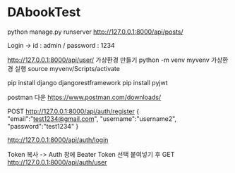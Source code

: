 # DAbookTest
python manage.py runserver
http://127.0.0.1:8000/api/posts/ 

Login -> id : admin / password : 1234

http://127.0.0.1:8000/api/user/
가상환경 만들기 
python -m venv myvenv
 가상환경 실행 
source myvenv/Scripts/activate


pip install django djangorestframework
pip install pyjwt

postman 다운
https://www.postman.com/downloads/

POST 
http://127.0.0.1:8000/api/auth/register
{
    "email":"test1234@gmail.com",
    "username":"username2",
    "password":"test1234"
}

http://127.0.0.1:8000/api/auth/login

Token 복사 -> Auth 창에 Beater Token 선택
붙여넣기 후 GET
http://127.0.0.1:8000/api/auth/user

